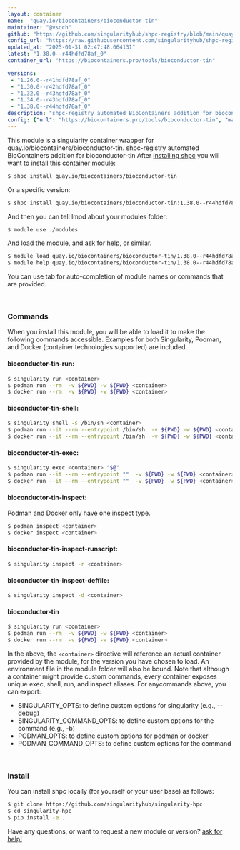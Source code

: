 ```yaml
---
layout: container
name:  "quay.io/biocontainers/bioconductor-tin"
maintainer: "@vsoch"
github: "https://github.com/singularityhub/shpc-registry/blob/main/quay.io/biocontainers/bioconductor-tin/container.yaml"
config_url: "https://raw.githubusercontent.com/singularityhub/shpc-registry/main/quay.io/biocontainers/bioconductor-tin/container.yaml"
updated_at: "2025-01-31 02:47:48.664131"
latest: "1.38.0--r44hdfd78af_0"
container_url: "https://biocontainers.pro/tools/bioconductor-tin"

versions:
 - "1.26.0--r41hdfd78af_0"
 - "1.30.0--r42hdfd78af_0"
 - "1.32.0--r43hdfd78af_0"
 - "1.34.0--r43hdfd78af_0"
 - "1.38.0--r44hdfd78af_0"
description: "shpc-registry automated BioContainers addition for bioconductor-tin"
config: {"url": "https://biocontainers.pro/tools/bioconductor-tin", "maintainer": "@vsoch", "description": "shpc-registry automated BioContainers addition for bioconductor-tin", "latest": {"1.38.0--r44hdfd78af_0": "sha256:ab1d6eacb46826c287d88451ccd58b99fa77003c6cb2aa25b20cb0abfe976517"}, "tags": {"1.26.0--r41hdfd78af_0": "sha256:393801e4db14f74080e4486773762464d2af1e4e891ffb8a0009044a25851398", "1.30.0--r42hdfd78af_0": "sha256:d53919f96ca69397ac45551361482669d2198b58832509d22ba883edee41bbad", "1.32.0--r43hdfd78af_0": "sha256:1d5ecd39c2572fe62cdd159ed584e0117bfc88ad9c73c76d4988fa3f2e7aad5b", "1.34.0--r43hdfd78af_0": "sha256:54986c86b9ab19a0a10dde9256b966782d18a2cc64ee38018d30beb7ea96a270", "1.38.0--r44hdfd78af_0": "sha256:ab1d6eacb46826c287d88451ccd58b99fa77003c6cb2aa25b20cb0abfe976517"}, "docker": "quay.io/biocontainers/bioconductor-tin"}
---
```


This module is a singularity container wrapper for quay.io/biocontainers/bioconductor-tin.
shpc-registry automated BioContainers addition for bioconductor-tin
After [installing shpc](#install) you will want to install this container module:


```bash
$ shpc install quay.io/biocontainers/bioconductor-tin
```

Or a specific version:

```bash
$ shpc install quay.io/biocontainers/bioconductor-tin:1.38.0--r44hdfd78af_0
```

And then you can tell lmod about your modules folder:

```bash
$ module use ./modules
```

And load the module, and ask for help, or similar.

```bash
$ module load quay.io/biocontainers/bioconductor-tin/1.38.0--r44hdfd78af_0
$ module help quay.io/biocontainers/bioconductor-tin/1.38.0--r44hdfd78af_0
```

You can use tab for auto-completion of module names or commands that are provided.

<br>

### Commands

When you install this module, you will be able to load it to make the following commands accessible.
Examples for both Singularity, Podman, and Docker (container technologies supported) are included.

#### bioconductor-tin-run:

```bash
$ singularity run <container>
$ podman run --rm  -v ${PWD} -w ${PWD} <container>
$ docker run --rm  -v ${PWD} -w ${PWD} <container>
```

#### bioconductor-tin-shell:

```bash
$ singularity shell -s /bin/sh <container>
$ podman run --it --rm --entrypoint /bin/sh  -v ${PWD} -w ${PWD} <container>
$ docker run --it --rm --entrypoint /bin/sh  -v ${PWD} -w ${PWD} <container>
```

#### bioconductor-tin-exec:

```bash
$ singularity exec <container> "$@"
$ podman run --it --rm --entrypoint ""  -v ${PWD} -w ${PWD} <container> "$@"
$ docker run --it --rm --entrypoint ""  -v ${PWD} -w ${PWD} <container> "$@"
```

#### bioconductor-tin-inspect:

Podman and Docker only have one inspect type.

```bash
$ podman inspect <container>
$ docker inspect <container>
```

#### bioconductor-tin-inspect-runscript:

```bash
$ singularity inspect -r <container>
```

#### bioconductor-tin-inspect-deffile:

```bash
$ singularity inspect -d <container>
```



#### bioconductor-tin

```bash
$ singularity run <container>
$ podman run --rm  -v ${PWD} -w ${PWD} <container>
$ docker run --rm  -v ${PWD} -w ${PWD} <container>
```


In the above, the `<container>` directive will reference an actual container provided
by the module, for the version you have chosen to load. An environment file in the
module folder will also be bound. Note that although a container
might provide custom commands, every container exposes unique exec, shell, run, and
inspect aliases. For anycommands above, you can export:

 - SINGULARITY_OPTS: to define custom options for singularity (e.g., --debug)
 - SINGULARITY_COMMAND_OPTS: to define custom options for the command (e.g., -b)
 - PODMAN_OPTS: to define custom options for podman or docker
 - PODMAN_COMMAND_OPTS: to define custom options for the command

<br>

### Install

You can install shpc locally (for yourself or your user base) as follows:

```bash
$ git clone https://github.com/singularityhub/singularity-hpc
$ cd singularity-hpc
$ pip install -e .
```

Have any questions, or want to request a new module or version? [ask for help!](https://github.com/singularityhub/singularity-hpc/issues)